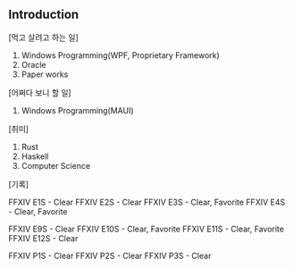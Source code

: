 ## Introduction
[먹고 살려고 하는 일]
1. Windows Programming(WPF, Proprietary Framework)
2. Oracle
3. Paper works

[어쩌다 보니 할 일]
1. Windows Programming(MAUI)

[취미]
1. Rust
2. Haskell
3. Computer Science

[기록]

FFXIV E1S - Clear
FFXIV E2S - Clear
FFXIV E3S - Clear, Favorite
FFXIV E4S - Clear, Favorite

FFXIV E9S - Clear
FFXIV E10S - Clear, Favorite
FFXIV E11S - Clear, Favorite
FFXIV E12S - Clear

FFXIV P1S - Clear
FFXIV P2S - Clear
FFXIV P3S - Clear
